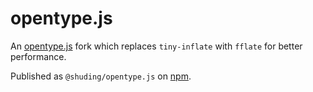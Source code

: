 
# opentype.js 

An [opentype.js](https://github.com/opentypejs/opentype.js) fork which replaces `tiny-inflate` with `fflate` for better performance.

Published as `@shuding/opentype.js` on [npm](https://www.npmjs.com/package/@shuding/opentype.js).
